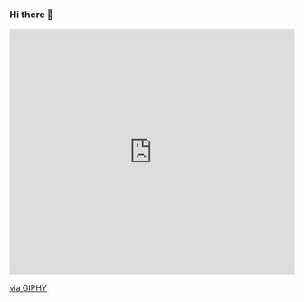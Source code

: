 ### Hi there 👋

<div style="width:100%;height:0;padding-bottom:86%;position:relative;"><iframe src="https://giphy.com/embed/TLPTbOAwRD9zoi1QOI" width="100%" height="100%" style="position:absolute" frameBorder="0" class="giphy-embed" allowFullScreen></iframe></div><p><a href="https://giphy.com/stickers/DotControl-controller-dotcontrol-rockboost-TLPTbOAwRD9zoi1QOI">via GIPHY</a></p>



<!--
**AcanforaGiuseppe/AcanforaGiuseppe** is a ✨ _special_ ✨ repository because its `README.md` (this file) appears on your GitHub profile.

Here are some ideas to get you started:

- 🔭 I’m currently working on ...
- 🌱 I’m currently learning ...
- 👯 I’m looking to collaborate on ...
- 🤔 I’m looking for help with ...
- 💬 Ask me about ...
- 📫 How to reach me: ...
- 😄 Pronouns: ...
- ⚡ Fun fact: ...
-->
